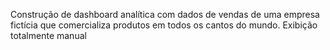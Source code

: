 Construção de dashboard analítica com dados de vendas de uma empresa fictícia que comercializa produtos em todos os cantos do mundo.
Exibição totalmente manual
